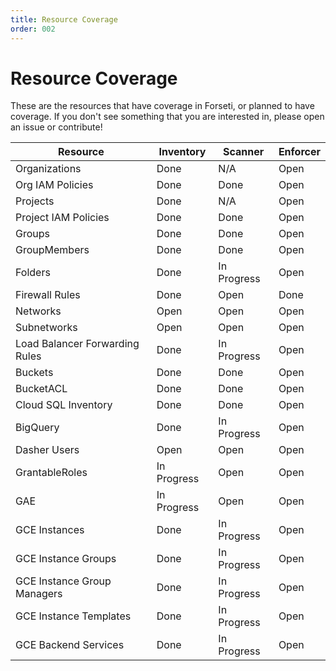 ```yaml
---
title: Resource Coverage
order: 002
---
```

# Resource Coverage
These are the resources that have coverage in Forseti, or planned to have 
coverage.  If you don't see something that you are interested in, please open
an issue or contribute!

| Resource                        | Inventory     | Scanner       | Enforcer      |
| ------------------------------- | ------------- | ------------- | ------------- |
| Organizations                   | Done          | N/A           | Open          |
| Org IAM Policies                | Done          | Done          | Open          |
| Projects                        | Done          | N/A           | Open          |
| Project IAM Policies            | Done          | Done          | Open          |
| Groups                          | Done          | Done          | Open          |
| GroupMembers                    | Done          | Done          | Open          |
| Folders                         | Done          | In Progress   | Open          |
| Firewall Rules                  | Done          | Open          | Done          |
| Networks                        | Open          | Open          | Open          |
| Subnetworks                     | Open          | Open          | Open          |
| Load Balancer Forwarding Rules  | Done          | In Progress   | Open          |
| Buckets                         | Done          | Done          | Open          |
| BucketACL                       | Done          | Done          | Open          |
| Cloud SQL Inventory             | Done          | Done          | Open          |
| BigQuery                        | Done          | In Progress   | Open          |
| Dasher Users                    | Open          | Open          | Open          |
| GrantableRoles                  | In Progress   | Open          | Open          |
| GAE                             | In Progress   | Open          | Open          |
| GCE Instances                   | Done          | In Progress   | Open          |
| GCE Instance Groups             | Done          | In Progress   | Open          |
| GCE Instance Group Managers     | Done          | In Progress   | Open          |
| GCE Instance Templates          | Done          | In Progress   | Open          |
| GCE Backend Services            | Done          | In Progress   | Open          |
